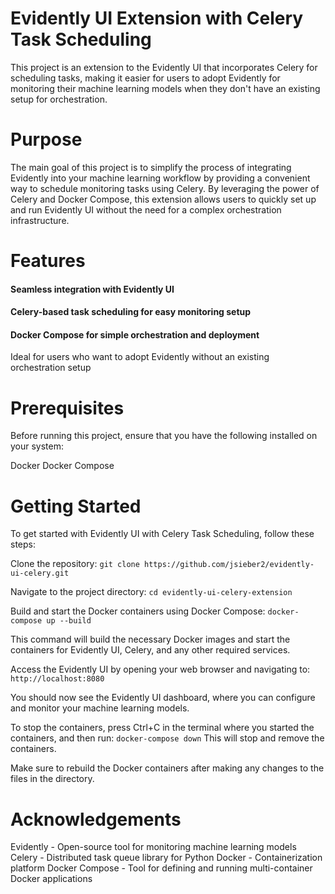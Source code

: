 # Evidently UI Extension with Celery Task Scheduling
This project is an extension to the Evidently UI that incorporates Celery for scheduling tasks, making it easier for users to adopt Evidently for monitoring their machine learning models when they don't have an existing setup for orchestration.

# Purpose
The main goal of this project is to simplify the process of integrating Evidently into your machine learning workflow by providing a convenient way to schedule monitoring tasks using Celery. 
By leveraging the power of Celery and Docker Compose, this extension allows users to quickly set up and run Evidently UI without the need for a complex orchestration infrastructure.
# Features

#### Seamless integration with Evidently UI
#### Celery-based task scheduling for easy monitoring setup
#### Docker Compose for simple orchestration and deployment
Ideal for users who want to adopt Evidently without an existing orchestration setup

# Prerequisites
Before running this project, ensure that you have the following installed on your system:

Docker
Docker Compose

# Getting Started
To get started with Evidently UI with Celery Task Scheduling, follow these steps:

Clone the repository:
```git clone https://github.com/jsieber2/evidently-ui-celery.git```

Navigate to the project directory:
```cd evidently-ui-celery-extension```

Build and start the Docker containers using Docker Compose:
```docker-compose up --build```

This command will build the necessary Docker images and start the containers for Evidently UI, Celery, and any other required services.

Access the Evidently UI by opening your web browser and navigating to:
```http://localhost:8080```

You should now see the Evidently UI dashboard, where you can configure and monitor your machine learning models.

To stop the containers, press Ctrl+C in the terminal where you started the containers, and then run:
```docker-compose down```
This will stop and remove the containers.


Make sure to rebuild the Docker containers after making any changes to the files in the directory.
<!-- Contributing
If you'd like to contribute to this project, please follow these steps:

Fork the repository
Create a new branch for your feature or bug fix
Make your changes and commit them with descriptive commit messages
Push your changes to your forked repository
Submit a pull request to the main repository -->

<!-- License
This project is licensed under the MIT License. -->
# Acknowledgements

Evidently - Open-source tool for monitoring machine learning models
Celery - Distributed task queue library for Python
Docker - Containerization platform
Docker Compose - Tool for defining and running multi-container Docker applications